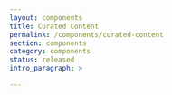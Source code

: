 ```yaml
---
layout: components
title: Curated Content
permalink: /components/curated-content
section: components
category: components
status: released
intro_paragraph: >

---
```

